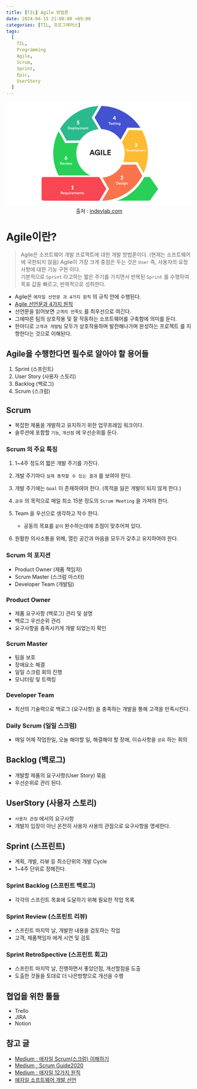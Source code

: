 ```yaml
---
title: [TIL] Agile 방법론
date: 2024-04-15 21:00:00 +09:00
categories: [TIL, 프로그래머스]
tags:
  [
    TIL,
    Programming
    Agile,
    Scrum,
    Sprint,
    Epic,
    UserStory
  ]
---
```


<div align='center'>

![agileCycle](../assets/img/post/2024-04-15/agile-cycle.png)
 출처 : [indevlab.com](https://indevlab.com/blog/what-is-agile-development/)
</div>

# Agile이란?
> Agile은 소프트웨어 개발 프로젝트에 대한 개발 방법론이다. (현재는 소프트웨어에 국한되지 않음)
> Agile이 가장 크게 중점은 두는 것은 `User` 즉, 사용자의 요청사항에 대한 기능 구현 이다.  
> 기본적으로 `Sprint` 라고하는 짧은 주기를 가지면서 반복된 `Sprint` 를 수행하여 목표 값을 빠르고, 반복적으로 성취한다.

- Agile은 `애자일 선언문 과 4가지 원칙` 의 규칙 안에 수행된다.
- [Agile 선언문과 4가지 원칙](https://agilemanifesto.org/iso/ko/manifesto.html)
- 선언문을 읽어보면 `고객의 만족도` 를 최우선으로 여긴다.
- 그에따른 팀의 상호작용 및 잘 작동하는 소프트웨어를 구축함에 의미를 둔다.
- 한마디로 `고객과 개발팀` 모두가 상호작용하며 발전해나가며 완성하는 프로젝트 를 지향한다는 것으로 이해된다.

## Agile을 수행한다면 필수로 알아야 할 용어들

1. Sprint (스프린트)
2. User Story (사용자 스토리)
3. Backlog (백로그)
4. Scrum (스크럼)

## Scrum
- 복잡한 제품을 개발하고 유지하기 위한 업무프레임 워크이다.
- 솔루션에 포함할 `기능`, `개선점` 에 우선순위를 둔다.
 
### Scrum 의 주요 특징
1. 1~4주 정도의 짧은 개발 주기를 가진다.
2. 개발 주기마다 `실제 동작할 수 있는 결과` 를 보여야 한다.
3. 개발 주기에는 `Goal` 이 존재하여야 한다. (목적을 잃은 개발이 되지 않게 한다.)
4. `공유` 의 목적으로 매일 최소 15분 정도의 `Scrum Meeting` 을 가져야 한다.
5. Team 을 우선으로 생각하고 착수 한다.

     - 공동의 목표를 `같이` 완수하는데에 초점이 맞추어져 있다.
6. 원활한 의사소통을 위해, 열린 공간과 마음을 모두가 갖추고 유지하여야 한다.
  
### Scrum 의 포지션
- Product Owner (제품 책임자)
- Scrum Master (스크럼 마스터)
- Developer Team (개발팀)
### Product Owner
- 제품 요구사항 (백로그) 관리 및 설명
- 백로그 우선순위 관리
- 요구사항을 충족시키게 개발 되었는지 확인

### Scrum Master
- 팀을 보호
- 장애요소 해결
- 일일 스크럼 회의 진행
- 모니터링 및 트랙킹

### Developer Team
- 최선의 기술력으로 백로그 (요구사항) 을 충족하는 개발을 통해 고객을 만족시킨다.
  
### Daily Scrum (일일 스크럼)
- 매일 어제 작업한일, 오늘 해야할 일, 해결해야 할 장애, 이슈사항을 `공유` 하는 회의

## Backlog (백로그)
- 개발할 제품의 요구사항(User Story) 묶음
- 우선순위로 관리 된다.

## UserStory (사용자 스토리)
- `사용자 관점` 에서의 요구사항
- 개발자 입장이 아닌 온전히 사용자 사용의 관점으로 요구사항을 명세한다.


## Sprint (스프린트)
- 계획, 개발, 리뷰 등 최소단위의 개발 Cycle
- 1~4주 단위로 정해진다.
  
### Sprint Backlog (스프린트 백로그)
  - 각각의 스프린트 목표에 도달하기 위해 필요한 작업 목록

### Sprint Review (스프린트 리뷰)
  - 스프린트 마지막 날, 개발한 내용을 검토하는 작업
  - 고객, 제품책임자 에게 시연 및 검토

### Sprint RetroSpective (스프린트 회고)
- 스프린트 마지막 날, 진행하면서 좋았던점, 개선할점을 도출
- 도출한 것들을 토대로 더 나은방향으로 개선을 수행




## 협업을 위한 툴들
- Trello
- JIRA
- Notion


## 참고 글
- [Medium : 애자일 Scrum(스크럼) 이해하기](https://medium.com/dtevangelist/scrum-dfc6523a3604)
- [Medium : Scrum Guide2020](https://medium.com/hgmin/scrum-guide-2020-2ab65414005a)
- [Medium : 애자일 12가지 원칙](https://medium.com/hgmin/agile-principles-%EC%95%A0%EC%9E%90%EC%9D%BC-12%EA%B0%80%EC%A7%80-%EC%9B%90%EC%B9%99-d3f386bd9839)
- [애자일 소프트웨어 개발 선언](https://agilemanifesto.org/iso/ko/manifesto.html)